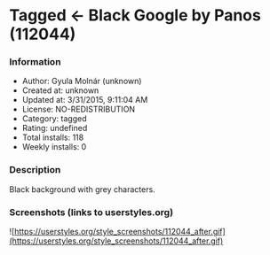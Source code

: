 # Tagged <- Black Google by Panos (112044)

### Information
- Author: Gyula Molnár (unknown)
- Created at: unknown
- Updated at: 3/31/2015, 9:11:04 AM
- License: NO-REDISTRIBUTION
- Category: tagged
- Rating: undefined
- Total installs: 118
- Weekly installs: 0


### Description
Black background with grey characters.


### Screenshots (links to userstyles.org)
![https://userstyles.org/style_screenshots/112044_after.gif](https://userstyles.org/style_screenshots/112044_after.gif)


